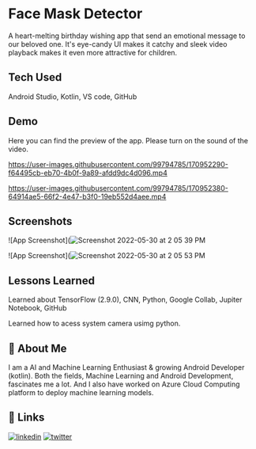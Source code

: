 
# Face Mask Detector

A heart-melting birthday wishing app that send an emotional message to our beloved one. It's eye-candy UI makes it catchy and sleek video playback makes it even more attractive for children.

## Tech Used
Android Studio, Kotlin, VS code, GitHub
## Demo

Here you can find the preview of the app. Please turn on the sound of the video.

https://user-images.githubusercontent.com/99794785/170952290-f64495cb-eb70-4b0f-9a89-afdd9dc4d096.mp4

https://user-images.githubusercontent.com/99794785/170952380-64914ae5-66f2-4e47-b3f0-19eb552d4aee.mp4
## Screenshots

![App Screenshot](![Screenshot 2022-05-30 at 2 05 39 PM](https://user-images.githubusercontent.com/99794785/170952633-2ac659cf-e23c-4d16-9020-6e994f340a45.png)

![App Screenshot](![Screenshot 2022-05-30 at 2 05 53 PM](https://user-images.githubusercontent.com/99794785/170952674-86940771-55db-4439-954d-dd7125763a19.png)


## Lessons Learned

Learned about TensorFlow (2.9.0), CNN, Python, Google Collab, Jupiter Notebook, GitHub

Learned how to acess system camera usimg python.
## 🚀 About Me
I am a AI and Machine Learning Enthusiast & growing Android Developer (kotlin). Both the fields, Machine Learning and Android Development, fascinates me a lot. And I also have worked on Azure Cloud Computing platform to deploy machine learning models.
## 🔗 Links

[![linkedin](https://img.shields.io/badge/linkedin-0A66C2?style=for-the-badge&logo=linkedin&logoColor=white)](https://www.linkedin.com/in/thebitanpaul)
[![twitter](https://img.shields.io/badge/twitter-1DA1F2?style=for-the-badge&logo=twitter&logoColor=white)](https://twitter.com/thebitanpaul_)


